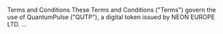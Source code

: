 Terms and Conditions
These Terms and Conditions ("Terms") govern the use of QuantumPulse ("QUTP"), a digital token issued by NEON EUROPE LTD.
...
